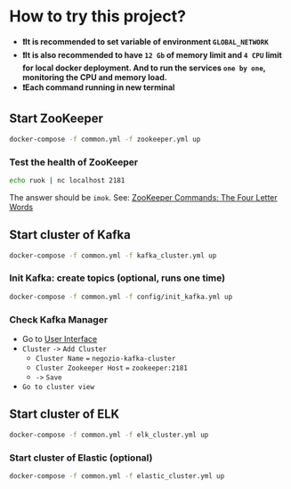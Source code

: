 # How to try this project?

* **❗It is recommended to set variable of environment `GLOBAL_NETWORK`**
* **❗It is also recommended to have `12 Gb` of memory limit and `4 CPU` limit for local docker deployment. And to run
  the services `one by one`, monitoring the CPU and memory load.**
* **❗Each command running in new terminal**


## Start ZooKeeper

```sh
docker-compose -f common.yml -f zookeeper.yml up
```

### Test the health of ZooKeeper

```sh
echo ruok | nc localhost 2181
```

The answer should be `imok`.
See: [ZooKeeper Commands: The Four Letter Words](https://zookeeper.apache.org/doc/r3.1.2/zookeeperAdmin.html#sc_zkCommands)


## Start cluster of Kafka

```sh
docker-compose -f common.yml -f kafka_cluster.yml up
```

### Init Kafka: create topics (optional, runs one time)

```sh
docker-compose -f common.yml -f config/init_kafka.yml up
```

### Check Kafka Manager

- Go to [User Interface](http://localhost:9000/)
- `Cluster` `->` `Add Cluster`
    - `Cluster Name` `=` `negozio-kafka-cluster`
    - `Cluster Zookeeper Host` `=` `zookeeper:2181`
    - `->` `Save`
- `Go to cluster view`


## Start cluster of ELK

```sh
docker-compose -f common.yml -f elk_cluster.yml up
```

### Start cluster of Elastic (optional)

```sh
docker-compose -f common.yml -f elastic_cluster.yml up
```